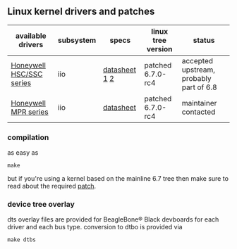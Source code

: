 
## Linux kernel drivers and patches

available drivers | subsystem | specs | linux tree version | status
--- | --- | --- | --- | ---
[Honeywell HSC/SSC series](honeywell_hsc030pa) | iio | [datasheet 1](https://github.com/rodan/lkm_sandbox/blob/main/honeywell_hsc030pa/trustability-hsc-series.pdf) [2](https://github.com/rodan/lkm_sandbox/blob/main/honeywell_hsc030pa/trustability-ssc-series.pdf) | patched 6.7.0-rc4 | accepted upstream, probably part of 6.8
[Honeywell MPR series](honeywell_mprls0025pa) | iio | [datasheet](https://github.com/rodan/lkm_sandbox/blob/main/honeywell_mprls0025pa/micropressure-mpr-series.pdf)  | patched 6.7.0-rc4 | maintainer contacted

### compilation

as easy as

```
make
```

but if you're using a kernel based on the mainline 6.7 tree then make sure to read about the required [patch](linux-iio_property).

### device tree overlay

dts overlay files are provided for BeagleBone® Black devboards for each driver and each bus type. conversion to dtbo is provided via

```
make dtbs
```

